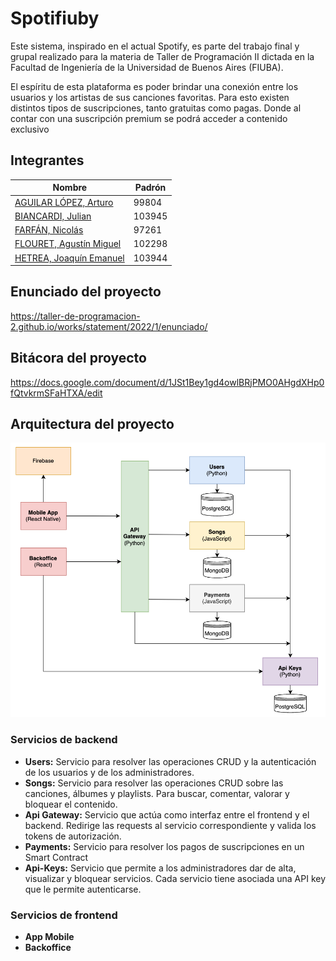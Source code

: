 # Spotifiuby

Este sistema, inspirado en el actual Spotify, es parte del trabajo final y grupal realizado para la materia de Taller de Programación II dictada en la Facultad de Ingeniería de la Universidad de Buenos Aires (FIUBA).

El espíritu de esta plataforma es poder brindar una conexión entre los usuarios y los artistas de sus canciones favoritas. Para esto existen distintos tipos de suscripciones, tanto gratuitas como pagas. Donde al contar con una suscripción premium se podrá acceder a contenido exclusivo

## Integrantes
| Nombre                                                        | Padrón |
| ------------------------------------------------------------- | ------ |
| [AGUILAR LÓPEZ, Arturo](https://github.com/ArturoAguilar1)    | 99804 |
| [BIANCARDI, Julian](https://github.com/JulianBiancardi)       | 103945 |
| [FARFÁN, Nicolás](https://github.com/NicolasRFL)              | 97261 |
| [FLOURET, Agustín Miguel](https://github.com/aflouret)        | 102298 |
| [HETREA, Joaquín Emanuel](https://github.com/JoaquinHetrea)   | 103944 |


## Enunciado del proyecto
https://taller-de-programacion-2.github.io/works/statement/2022/1/enunciado/

## Bitácora del proyecto
https://docs.google.com/document/d/1JSt1Bey1gd4owlBRjPMO0AHgdXHp0fQtvkrmSFaHTXA/edit

## Arquitectura del proyecto
![Arquitectura](/profile/arquitectura.png)

### Servicios de backend
- **Users:** Servicio para resolver las operaciones CRUD y la autenticación de los usuarios y de los administradores.
- **Songs:** Servicio para resolver las operaciones CRUD sobre las canciones, álbumes y playlists. Para buscar, comentar, valorar y bloquear el contenido.
- **Api Gateway:** Servicio que actúa como interfaz entre el frontend y el backend. Redirige las requests al servicio correspondiente y valida los tokens de autorización.
- **Payments:** Servicio para resolver los pagos de suscripciones en un Smart Contract
- **Api-Keys:** Servicio que permite a los administradores dar de alta, visualizar y bloquear servicios. Cada servicio tiene asociada una API key que le permite autenticarse.

### Servicios de frontend
- **App Mobile**
- **Backoffice**


